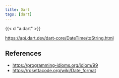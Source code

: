 ```yaml
---
title: Dart
tags: [dart]
---
```


{{< d "a.dart" >}}

<https://api.dart.dev/dart-core/DateTime/toString.html>

## References

- <https://programming-idioms.org/idiom/99>
- <https://rosettacode.org/wiki/Date_format>
